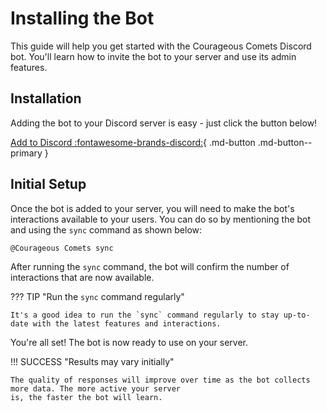 <!-- markdownlint-disable MD013 - All syntax for button has to be on the same line -->

# Installing the Bot

This guide will help you get started with the Courageous Comets Discord bot. You'll learn how to invite the bot
to your server and use its admin features.

## Installation

Adding the bot to your Discord server is easy - just click the button below!

[Add to Discord :fontawesome-brands-discord:](https://discord.com/oauth2/authorize?client_id=1262672493978714174){ .md-button .md-button--primary }

## Initial Setup

Once the bot is added to your server, you will need to make the bot's interactions available to your users. You
can do so by mentioning the bot and using the `sync` command as shown below:

```plaintext
@Courageous Comets sync
```

After running the `sync` command, the bot will confirm the number of interactions that are now available.

??? TIP "Run the `sync` command regularly"

    It's a good idea to run the `sync` command regularly to stay up-to-date with the latest features and interactions.

You're all set! The bot is now ready to use on your server.

!!! SUCCESS "Results may vary initially"

    The quality of responses will improve over time as the bot collects more data. The more active your server
    is, the faster the bot will learn.
